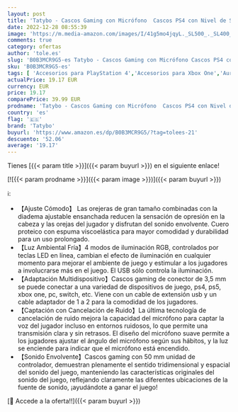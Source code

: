 ```yaml
---
layout: post
title: 'Tatybo - Cascos Gaming con Micrófono  Cascos PS4 con Nivel de Sonido Envolvente Rico  Orejeras Grandes y 4 Modo Luz RGB  Auriculares Gaming para PS4 PS5 PC Xbox One Switch  Negro '
date: 2022-12-28 08:55:39
image: 'https://m.media-amazon.com/images/I/41g5mo4jqyL._SL500_._SL400_.jpg'
comments: true
category: ofertas
author: 'tole.es'
slug: 'B0B3MCR9G5-es Tatybo - Cascos Gaming con Micrófono Cascos PS4 con Nivel...'
sku: 'B0B3MCR9G5-es'
tags: [ 'Accesorios para PlayStation 4','Accesorios para Xbox One','Auriculares gaming con micrófono para PlayStation 4','Hardware y juegos para PlayStation 4','Hardware y juegos para Xbox One','Videojuegos','ps4','ps5','tatybo','xbox','🇪🇸', ]
actualPrice: 19.17 EUR
currency: EUR
price: 19.17
comparePrice: 39.99 EUR
prodname: 'Tatybo - Cascos Gaming con Micrófono  Cascos PS4 con Nivel de Sonido Envolvente Rico  Orejeras Grandes y 4 Modo Luz RGB  Auriculares Gaming para PS4 PS5 PC Xbox One Switch  Negro '
country: 'es'
flag: '🇪🇸'
brand: 'Tatybo'
buyurl: 'https://www.amazon.es/dp/B0B3MCR9G5/?tag=tolees-21'
descuento: '52.06'
average: '19.17'
---
```


Tienes [{{< param title >}}]({{< param buyurl >}}) en el siguiente enlace!

[![{{< param prodname >}}]({{< param image >}})]({{< param buyurl >}})

ℹ️:

- 【Ajuste Cómodo】 Las orejeras de gran tamaño combinadas con la diadema ajustable ensanchada reducen la sensación de opresión en la cabeza y las orejas del jugador y disfrutan del sonido envolvente. Cuero proteico con espuma viscoelástica para mayor comodidad y durabilidad para un uso prolongado.
- 【Luz Ambiental Fría】4 modos de iluminación RGB, controlados por teclas LED en línea, cambian el efecto de iluminación en cualquier momento para mejorar el ambiente de juego y estimular a los jugadores a involucrarse más en el juego. El USB sólo controla la iluminación.
- 【Adaptación Multidispositivo】Cascos gaming de conector de 3,5 mm se puede conectar a una variedad de dispositivos de juego, ps4, ps5, xbox one, pc, switch, etc. Viene con un cable de extensión usb y un cable adaptador de 1 a 2 para la comodidad de los jugadores.
- 【Captación con Cancelación de Ruido】La última tecnología de cancelación de ruido mejora la capacidad del micrófono para captar la voz del jugador incluso en entornos ruidosos, lo que permite una transmisión clara y sin retrasos. El diseño del micrófono suave permite a los jugadores ajustar el ángulo del micrófono según sus hábitos, y la luz se enciende para indicar que el micrófono está encendido.
- 【Sonido Envolvente】Cascos gaming con 50 mm unidad de controlador, demuestran plenamente el sentido tridimensional y espacial del sonido del juego, manteniendo las características originales del sonido del juego, reflejando claramente las diferentes ubicaciones de la fuente de sonido, ¡ayudándote a ganar el juego!

[🛒 Accede a la oferta!!]({{< param buyurl >}})
